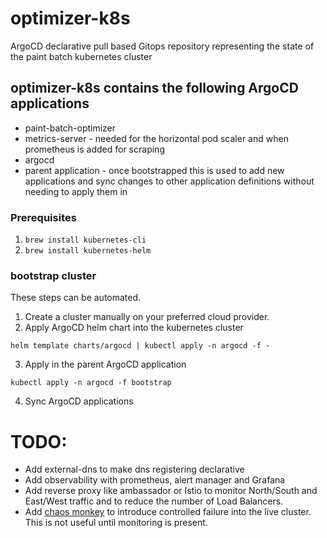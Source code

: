 # optimizer-k8s
ArgoCD declarative pull based Gitops repository representing the state of the paint batch kubernetes cluster 

## optimizer-k8s contains the following ArgoCD applications

 - paint-batch-optimizer
 - metrics-server - needed for the horizontal pod scaler and when prometheus is added for scraping
 - argocd
 - parent application - once bootstrapped this is used to add new applications and sync changes to other application definitions without needing to apply them in


### Prerequisites
1. `brew install kubernetes-cli`
2. `brew install kubernetes-helm`

### bootstrap cluster
These steps can be automated.

1. Create a cluster manually on your preferred cloud provider.
2. Apply ArgoCD helm chart into the kubernetes cluster  
  ```
  helm template charts/argocd | kubectl apply -n argocd -f -
  ```
3. Apply in the parent ArgoCD application
```
kubectl apply -n argocd -f bootstrap
```

4. Sync ArgoCD applications

# TODO:
 * Add external-dns to make dns registering declarative
 * Add observability with prometheus, alert manager and Grafana
 * Add reverse proxy like ambassador or Istio to monitor North/South and East/West traffic and to reduce the number of Load Balancers.
 * Add [chaos monkey](https://github.com/helm/charts/tree/master/stable/chaoskube) to introduce controlled failure into the live cluster. This is not useful until monitoring is present.